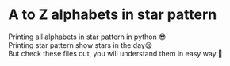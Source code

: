 #  A to Z alphabets in star pattern
 Printing all alphabets in star pattern in python 😎<br>
 Printing star pattern show stars in the day😪<br>
 But check these files out, you will understand them in easy way.🤗
